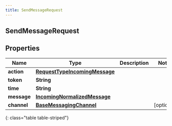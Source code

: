 ```yaml
---
title: SendMessageRequest
---
```

## SendMessageRequest


## Properties

| Name | Type | Description | Notes |
| ------------ | ------------- | ------------- | ------------- |
| **action** | <!----><!---->[**RequestTypeIncomingMessage**](RequestTypeIncomingMessage.html)<!----> |  |  |
| **token** | <!----><!---->**String**<!----> |  |  |
| **time** | <!----><!---->**String**<!----> |  |  |
| **message** | <!----><!---->[**IncomingNormalizedMessage**](IncomingNormalizedMessage.html)<!----> |  |  |
| **channel** | <!----><!---->[**BaseMessagingChannel**](BaseMessagingChannel.html)<!----> |  |  [optional] |
{: class="table table-striped"}



